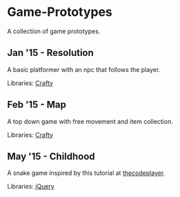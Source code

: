 # Game-Prototypes

A collection of game prototypes.

## Jan '15 - Resolution

A basic platformer with an npc that follows the player.

Libraries: [Crafty](craftyjs.com)

## Feb '15 - Map

A top down game with free movement and item collection.

Libraries: [Crafty](craftyjs.com)

## May '15 - Childhood

A snake game inspired by this tutorial at [thecodeplayer](thecodeplayer.com/walkthrough/html5-game-tutorial-make-a-snake-game-using-html5-canvas-jquery).

Libraries: [jQuery](jquery.com)